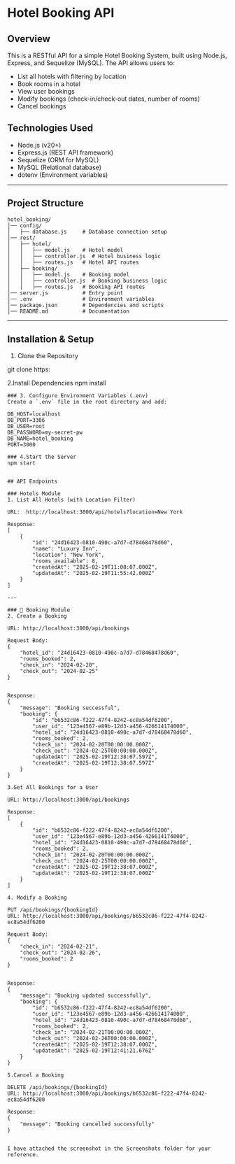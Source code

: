 
# Hotel Booking API

## Overview
This is a RESTful API for a simple Hotel Booking System, built using Node.js, Express, and Sequelize (MySQL). The API allows users to:

- List all hotels with filtering by location
- Book rooms in a hotel
- View user bookings
- Modify bookings (check-in/check-out dates, number of rooms)
- Cancel bookings

## Technologies Used
- Node.js (v20+)
- Express.js (REST API framework)
- Sequelize (ORM for MySQL)
- MySQL (Relational database)
- dotenv (Environment variables)

---

## Project Structure
```
hotel_booking/
│── config/
│   ├── database.js     # Database connection setup
│── rest/
│   ├── hotel/
│   │   ├── model.js    # Hotel model
│   │   ├── controller.js  # Hotel business logic
│   │   ├── routes.js   # Hotel API routes
│   ├── booking/
│   │   ├── model.js    # Booking model
│   │   ├── controller.js  # Booking business logic
│   │   ├── routes.js   # Booking API routes
│── server.js           # Entry point
│── .env                # Environment variables
│── package.json        # Dependencies and scripts
│── README.md           # Documentation
```

---

## Installation & Setup
1. Clone the Repository

git clone https: 

2.Install Dependencies
npm install
```
### 3. Configure Environment Variables (.env)
Create a `.env` file in the root directory and add:

DB_HOST=localhost
DB_PORT=3306
DB_USER=root
DB_PASSWORD=my-secret-pw
DB_NAME=hotel_booking
PORT=3000

### 4.Start the Server
npm start


## API Endpoints

### Hotels Module
1. List All Hotels (with Location Filter)

URL:  http://localhost:3000/api/hotels?location=New York

Response:
[
    {
        "id": "24d16423-0810-490c-a7d7-d78468478d60",
        "name": "Luxury Inn",
        "location": "New York",
        "rooms_available": 8,
        "createdAt": "2025-02-19T11:08:07.000Z",
        "updatedAt": "2025-02-19T11:55:42.000Z"
    }
]

---

### 🔹 Booking Module
2. Create a Booking

URL: http://localhost:3000/api/bookings

Request Body:
{
    "hotel_id": "24d16423-0810-490c-a7d7-d78468478d60",
    "rooms_booked": 2,
    "check_in": "2024-02-20",
    "check_out": "2024-02-25"
}


Response:
{
    "message": "Booking successful",
    "booking": {
        "id": "b6532c86-f222-47f4-8242-ec8a54df6200",
        "user_id": "123e4567-e89b-12d3-a456-426614174000",
        "hotel_id": "24d16423-0810-490c-a7d7-d78468478d60",
        "rooms_booked": 2,
        "check_in": "2024-02-20T00:00:00.000Z",
        "check_out": "2024-02-25T00:00:00.000Z",
        "updatedAt": "2025-02-19T12:38:07.597Z",
        "createdAt": "2025-02-19T12:38:07.597Z"
    }
}

3.Get All Bookings for a User

URL: http://localhost:3000/api/bookings

Response:
[
    {
        "id": "b6532c86-f222-47f4-8242-ec8a54df6200",
        "user_id": "123e4567-e89b-12d3-a456-426614174000",
        "hotel_id": "24d16423-0810-490c-a7d7-d78468478d60",
        "rooms_booked": 2,
        "check_in": "2024-02-20T00:00:00.000Z",
        "check_out": "2024-02-25T00:00:00.000Z",
        "createdAt": "2025-02-19T12:38:07.000Z",
        "updatedAt": "2025-02-19T12:38:07.000Z"
    }
]

4. Modify a Booking

PUT /api/bookings/{bookingId}
URL: http://localhost:3000/api/bookings/b6532c86-f222-47f4-8242-ec8a54df6200

Request Body:
{
    "check_in": "2024-02-21",
    "check_out": "2024-02-26",
    "rooms_booked": 2
}


Response:
{
    "message": "Booking updated successfully",
    "booking": {
        "id": "b6532c86-f222-47f4-8242-ec8a54df6200",
        "user_id": "123e4567-e89b-12d3-a456-426614174000",
        "hotel_id": "24d16423-0810-490c-a7d7-d78468478d60",
        "rooms_booked": 2,
        "check_in": "2024-02-21T00:00:00.000Z",
        "check_out": "2024-02-26T00:00:00.000Z",
        "createdAt": "2025-02-19T12:38:07.000Z",
        "updatedAt": "2025-02-19T12:41:21.676Z"
    }
}

5.Cancel a Booking

DELETE /api/bookings/{bookingId}
URL: http://localhost:3000/api/bookings/b6532c86-f222-47f4-8242-ec8a54df6200

Response:
{
    "message": "Booking cancelled successfully"
}


I have attached the screenshot in the Screenshots folder for your reference.




